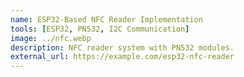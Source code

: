 ```yaml
---
name: ESP32-Based NFC Reader Implementation
tools: [ESP32, PN532, I2C Communication]
image: ../nfc.webp
description: NFC reader system with PN532 modules. 
external_url: https://example.com/esp32-nfc-reader
---
```

